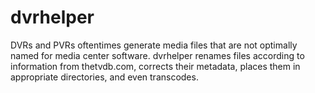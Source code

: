 # dvrhelper
DVRs and PVRs oftentimes generate media files that are not optimally named for media center software. dvrhelper renames files according to information from thetvdb.com, corrects their metadata, places them in appropriate directories, and even transcodes.
